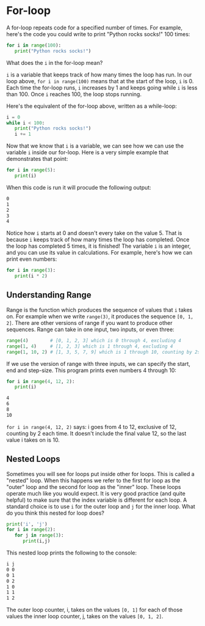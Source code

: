 # For-loop

A for-loop repeats code for a specified number of times. For example, here's the code you could write to print "Python rocks socks!" 100 times:

```python
for i in range(100): 
   print("Python rocks socks!")
```

What does the `i` in the for-loop mean?

`i` is a variable that keeps track of how many times the loop has run. In our loop above, `for i in range(100)` means that at the start of the loop, `i` is 0. Each time the for-loop runs, `i` increases by 1 and keeps going while `i` is less than 100. Once `i` reaches 100, the loop stops running.

Here's the equivalent of the for-loop above, written as a while-loop:

```python
i = 0
while i < 100: 
   print("Python rocks socks!")
   i += 1
```

Now that we know that `i` is a variable, we can see how we can use the variable `i` inside our for-loop. Here is a very simple example that demonstrates that point:

```python
for i in range(5): 
   print(i)
```

When this code is run it will procude the following output:

```bash
0
1
2
3
4
```

Notice how `i` starts at 0 and doesn't every take on the value 5. That is because `i` keeps track of how many times the loop has completed. Once the loop has completed 5 times, it is finished! The variable `i` is an integer, and you can use its value in calculations. For example, here's how we can print even numbers:

```python
for i in range(3): 
   print(i * 2)
```

## Understanding Range

Range is the function which produces the sequence of values that `i` takes on. For example when we write `range(3)`, it produces the sequence `[0, 1, 2]`. There are other versions of range if you want to produce other sequences. Range can take in one input, two inputs, or even three:

```python
range(4)        # [0, 1, 2, 3] which is 0 through 4, excluding 4
range(1, 4)     # [1, 2, 3] which is 1 through 4, excluding 4
range(1, 10, 2) # [1, 3, 5, 7, 9] which is 1 through 10, counting by 2s
```

If we use the version of range with three inputs, we can specify the start, end and step-size. This program prints even numbers 4 through 10:

```python
for i in range(4, 12, 2): 
   print(i)
```

```bash
4
6
8
10
```

`for i in range(4, 12, 2)` says: i goes from 4 to 12, exclusive of 12, counting by 2 each time. It doesn't include the final value 12, so the last value i takes on is 10.

## Nested Loops

Sometimes you will see for loops put inside other for loops. This is called a "nested" loop. When this happens we refer to the first for loop as the "outer" loop and the second for loop as the "inner" loop. These loops operate much like you would expect. It is very good practice (and quite helpful) to make sure that the index variable is different for each loop. A standard choice is to use `i` for the outer loop and `j` for the inner loop. What do you think this nested for loop does?

```python
print('i', 'j')
for i in range(2):
   for j in range(3):
      print(i,j)
```

This nested loop prints the following to the console:

```bash
i j
0 0
0 1
0 2
1 0
1 1
1 2
```

The outer loop counter, i, takes on the values `[0, 1]` for each of those values the inner loop counter, j, takes on the values `[0, 1, 2]`.
